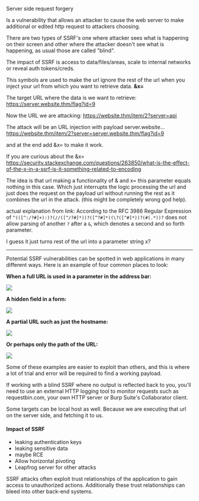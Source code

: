Server side request forgery

Is a vulnerability that allows an attacker to cause the web server to make additional or edited http request to attackers choosing.

There are two types of SSRF's one where attacker sees what is happening on their screen and other where the attacker doesn't see what is happening, as usual those are called "blind".

The impact of SSRF is access to data/files/areas, scale to internal networks or reveal auth tokens/creds.

This symbols are used to make the url ignore the rest of the url when you inject your url from which you want to retrieve data. 
**&x=**

The target URL where the data is we want to retrieve:
https://server.website.thm/flag?id=9 

Now the URL we are attacking:
https://website.thm/item/2?server=api

The attack will be an URL injection with payload server.website...
https://website.thm/item/2?server=server.website.thm/flag?id=9 

and at the end add &x= to make it work.

If you are curious about the &x= https://security.stackexchange.com/questions/263850/what-is-the-effect-of-the-x-in-a-ssrf-is-it-something-related-to-encoding

The idea is that url making a functionality of & and x= this parameter equals nothing in this case.
Which just interrupts the logic processing the url and just does the request on the payload url without running the rest as it combines  the url in the attack.
(this might be completely wrong god help).

actual explanation from link:
According to the RFC 3986 Regular Expression of `^(([^:/?#]+):)?(//([^/?#]*))?([^?#]*)(\?([^#]*))?(#(.*))?` does not allow parsing of another `?` after a `&`, which denotes a second and so forth parameter.

I guess it just turns rest of the url into a parameter string x?

---------------------------------------------------------------

Potential SSRF vulnerabilities can be spotted in web applications in many different ways. Here is an example of four common places to look:

**When a full URL is used in a parameter in the address bar:**

![](https://tryhackme-images.s3.amazonaws.com/user-uploads/5efe36fb68daf465530ca761/room-content/956e1914b116cbc9e564e3bb3d9ab50a.png)  

**A hidden field in a form:**

![](https://tryhackme-images.s3.amazonaws.com/user-uploads/5efe36fb68daf465530ca761/room-content/237696fc8e405d25d4fc7bbcc67919f0.png)  

**A partial URL such as just the hostname:**

![](https://tryhackme-images.s3.amazonaws.com/user-uploads/5efe36fb68daf465530ca761/room-content/f3c387849e91a4f15a7b59ff7324be75.png)

  

**Or perhaps only the path of the URL:**

![](https://tryhackme-images.s3.amazonaws.com/user-uploads/5efe36fb68daf465530ca761/room-content/3fd583950617f7a3713a107fcb4cfa49.png)

Some of these examples are easier to exploit than others, and this is where a lot of trial and error will be required to find a working payload.

If working with a blind SSRF where no output is reflected back to you, you'll need to use an external HTTP logging tool to monitor requests such as requestbin.com, your own HTTP server or Burp Suite's Collaborator client.

Some targets can be local host as well.
Because we are executing that url on the server side, and fetching it to us.

#### Impact of SSRF

- leaking authentication keys
- leaking sensitive data
- maybe RCE
- Allow horizontal pivoting
- Leapfrog server for other attacks

SSRF attacks often exploit trust relationships of the application to gain access to unauthorized actions.
Additionally these trust relationships can bleed into other back-end systems.

